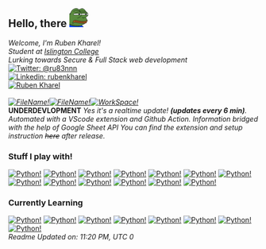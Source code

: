 
## Hello, there ![hi](https://raw.githubusercontent.com/rubenkharel/rubenkharel.github.io/master/namaskaram-mini.gif)
*Welcome, I'm Ruben Kharel!* <br />
*Student at [Islington College](https://islington.edu.np)* <br />
*Lurking towards Secure & Full Stack web development* <br />
[![Twitter: @ru83nnn](https://img.shields.io/twitter/follow/ru83nnn?style=social)](https://twitter.com/ru83nnn) <br />
[![Linkedin: rubenkharel](https://img.shields.io/badge/-rubenkharel-blue?style=flat-square&logo=Linkedin&logoColor=white&link=https://www.linkedin.com/in/rubenkharel/)](https://www.linkedin.com/in/rubenkharel/) <br />
[![Ruben Kharel](https://img.shields.io/github/followers/rubenkharel?label=follow&style=social)](https://github.com/rubenkharel) <br /> <br />
*[![FileName!](https://raster.shields.io/badge/Currently_Editing--green?style=for-the-badge&color=green)](https://github.com/rubenkharel)[![FileName!](https://raster.shields.io/badge/-README.md-yellow?style=for-the-badge&logoColor=green&color=white&logo=canonical)](https://github.com/rubenkharel)[![WorkSpace!](https://raster.shields.io/badge/VScode-Google_Sheet_Logger_[WSL:_kali_linux]-blue?style=for-the-badge&logo=visual-studio-code)](https://github.com/rubenkharel)*
<br />
**UNDERDEVLOPMENT**
*Yes it's a realtime update! **(updates every 6 min)**. Automated with a VScode extension and Github Action. Information bridged with the help of Google Sheet API You can find the extension and setup instruction ~~here~~ after release.*
### Stuff I play with!
[
![Python!](https://raster.shields.io/badge/Python--blue?style=for-the-badge&logo=python)](https://github.com/rubenkharel) [![Python!](https://raster.shields.io/badge/javascript--yellow?style=for-the-badge&logo=javascript)](https://github.com/rubenkharel) [![Python!](https://raster.shields.io/badge/Node.js--yelloorange?style=for-the-badge&logoColor=green&logo=node.js)](https://github.com/rubenkharel) [![Python!](https://raster.shields.io/badge/Bash--brightgreen?style=for-the-badge&logoColor=Green&logo=gnu-bash)](https://github.com/rubenkharel) [![Python!](https://raster.shields.io/badge/HTML5--critical?style=for-the-badge&logoColor=orange&logo=html5)](https://github.com/rubenkharel) [![Python!](https://raster.shields.io/badge/CSS3--green?style=for-the-badge&logo=css3)](https://github.com/rubenkharel) [![Python!](https://raster.shields.io/badge/Git--critical?style=for-the-badge&logoColor=orange&logo=git)](https://github.com/rubenkharel) [![Python!](https://raster.shields.io/badge/GITHUB--green?style=for-the-badge&logo=github)](https://github.com/rubenkharel) [![Python!](https://raster.shields.io/badge/Github_actions--9fc?style=for-the-badge&logoColor=deepskyblue&logo=github-actions)](https://github.com/rubenkharel) [![Python!](https://raster.shields.io/badge/Linux--green?style=for-the-badge&logoColor=white&logo=linux)](https://github.com/rubenkharel) [![Python!](https://raster.shields.io/badge/Bug_Bounty--green?style=for-the-badge&logo=hackerone)](https://github.com/rubenkharel) [![Python!](https://raster.shields.io/badge/VS_CODE--blue?style=for-the-badge&logoColor=blue&logo=visual-studio-code)](https://github.com/rubenkharel) [![Python!](https://raster.shields.io/badge/Google_API--blue?style=for-the-badge&logoColor=blue&logo=google-cloud)](https://github.com/rubenkharel)  
### Currently Learning <br />
[![Python!](https://raster.shields.io/badge/Bootstrap--green?style=for-the-badge&logo=bootstrap)](https://github.com/rubenkharel) [![Python!](https://raster.shields.io/badge/react--9cf?style=for-the-badge&logo=react)](https://github.com/rubenkharel) [![Python!](https://raster.shields.io/badge/django--blue?style=for-the-badge&logo=django)](https://github.com/rubenkharel) [![Python!](https://raster.shields.io/badge/LaTex--9cf?style=for-the-badge&logo=latex)](https://github.com/rubenkharel) [![Python!](https://raster.shields.io/badge/markdown--green?style=for-the-badge&logo=markdown)](https://github.com/rubenkharel) [![Python!](https://raster.shields.io/badge/mongo_db--lightgreen?style=for-the-badge&logoColor=lightgreen&logo=mongodb)](https://github.com/rubenkharel) [![Python!](https://raster.shields.io/badge/sass--pink?style=for-the-badge&logoColor=pink&logo=sass)](https://github.com/rubenkharel) [![Python!](https://raster.shields.io/badge/Express--red?style=for-the-badge&logoColor=red&logo=npm)](https://github.com/rubenkharel) 
<br />
*Readme Updated on: 11:20 PM, UTC 0*
